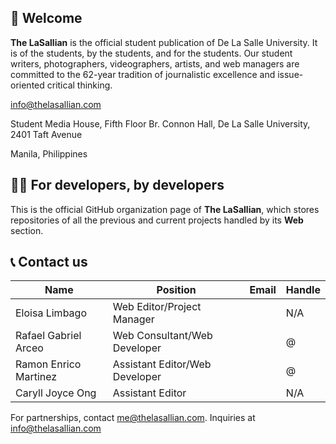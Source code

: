 ## 🏹 Welcome 
**The LaSallian** is the official student publication of De La Salle University. It is of the students, by the students, and for the students. Our student writers, photographers, videographers, artists, and web managers are committed to the 62-year tradition of journalistic excellence and issue-oriented critical thinking.

info@thelasallian.com

Student Media House, Fifth Floor Br. Connon Hall, De La Salle University, 2401 Taft Avenue

Manila, Philippines

## 👨‍💻 For developers, by developers
This is the official GitHub organization page of **The LaSallian**, which stores repositories of all the previous and current projects handled by its **Web** section.

## 📞 Contact us
| Name                  | Position                       | Email | Handle |
|-----------------------|--------------------------------|-------|--------|
| Eloisa Limbago        | Web Editor/Project Manager     |       | N/A    |
| Rafael Gabriel Arceo  | Web Consultant/Web Developer   |       | @      |
| Ramon Enrico Martinez | Assistant Editor/Web Developer |       | @      |
| Caryll Joyce Ong      | Assistant Editor               |       | N/A    |

For partnerships, contact me@thelasallian.com. Inquiries at info@thelasallian.com
